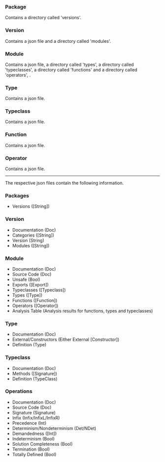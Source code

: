 ### Package

Contains a directory called 'versions'.

### Version

Contains a json file and a directory called 'modules'.

### Module

Contains a json file, a directory called 'types', a directory called 'typeclasses', a directory called 'functions' and a directory called 'operators', .

### Type

Contains a json file.

### Typeclass

Contains a json file.

### Function

Contains a json file.

### Operator

Contains a json file.

---

The respective json files contain the following information.

### Packages

* Versions ([String])

### Version

* Documentation (Doc)
* Categories ([String])
* Version (String)
* Modules ([String])

### Module

* Documentation (Doc)
* Source Code (Doc)
* Unsafe (Bool)
* Exports ([Export])
* Typeclasses ([Typeclass])
* Types ([Type])
* Functions ([Function])
* Operators ([Operator])
* Analysis Table (Analysis results for functions, types and typeclasses)

### Type

* Documentation (Doc)
* External/Constructors (Either External [Constructor])
* Definition (Type)

### Typeclass

* Documentation (Doc)
* Methods ([Signature])
* Definition (TypeClass)

### Operations

* Documentation (Doc)
* Source Code (Doc)
* Signature (Signature)
* Infix (Infix/InfixL/InfixR)
* Precedence (Int)
* Determinism/Nondeterminism (Det/NDet)
* Demandedness ([Int])
* Indeterminism (Bool)
* Solution Completeness (Bool)
* Termination (Bool)
* Totally Defined (Bool)
